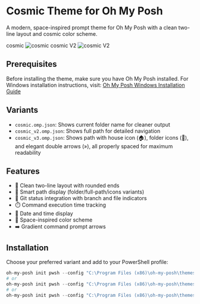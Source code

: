 # Cosmic Theme for Oh My Posh

A modern, space-inspired prompt theme for Oh My Posh with a clean two-line layout and cosmic color scheme.

cosmic
![cosmic](https://github.com/user-attachments/assets/1a58ae40-74d3-41b0-ab73-19c28996898f)
cosmic V2
![cosmic V2](https://github.com/user-attachments/assets/89b598ff-bfae-4215-9266-ba0cae07616a)

## Prerequisites

Before installing the theme, make sure you have Oh My Posh installed. For Windows installation instructions, visit:
[Oh My Posh Windows Installation Guide](https://ohmyposh.dev/docs/installation/windows)

## Variants

- `cosmic.omp.json`: Shows current folder name for cleaner output
- `cosmic_v2.omp.json`: Shows full path for detailed navigation
- `cosmic_v3.omp.json`: Shows path with house icon (🏠), folder icons (📂), and elegant double arrows (»), all properly spaced for maximum readability

## Features

- 🚀 Clean two-line layout with rounded ends
- 📂 Smart path display (folder/full-path/icons variants)
- 🔄 Git status integration with branch and file indicators
- ⏱️ Command execution time tracking
- 📅 Date and time display
- 🎨 Space-inspired color scheme
- ➡️ Gradient command prompt arrows

## Installation

Choose your preferred variant and add to your PowerShell profile:

```powershell
oh-my-posh init pwsh --config "C:\Program Files (x86)\oh-my-posh\themes\cosmic.omp.json" | Invoke-Expression
# or
oh-my-posh init pwsh --config "C:\Program Files (x86)\oh-my-posh\themes\cosmic_v2.omp.json" | Invoke-Expression
# or
oh-my-posh init pwsh --config "C:\Program Files (x86)\oh-my-posh\themes\cosmic_v3.omp.json" | Invoke-Expression
